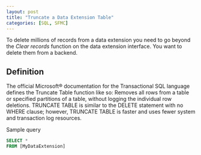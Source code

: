 ```yaml
---
layout: post
title: "Truncate a Data Extension Table"
categories: [SQL, SFMC]
---
```


To delete millions of records from a data extension you need to go beyond the *Clear records* function on the data extension interface. You want to delete them from a backend.

## Definition
The official Microsoft&reg; documentation for the Transactional SQL language defines the Truncate Table function like so: Removes all rows from a table or specified partitions of a table, without logging the individual row deletions. TRUNCATE TABLE is similar to the DELETE statement with no WHERE clause; however, TRUNCATE TABLE is faster and uses fewer system and transaction log resources.

Sample query

```sql
SELECT *
FROM [MyDataExtension]
```
